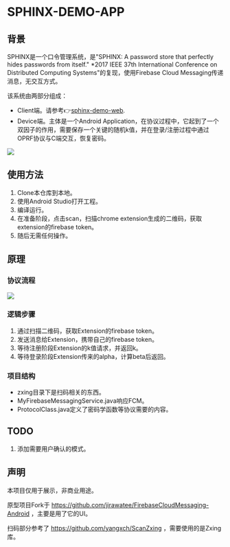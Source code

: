 # SPHINX-DEMO-APP

## 背景

SPHINX是一个口令管理系统，是"SPHINX: A password store that perfectly hides passwords from itself." *2017 IEEE 37th International Conference on Distributed Computing Systems"的复现，使用Firebase Cloud Messaging传递消息，无交互方式。

该系统由两部分组成：

- Client端。请参考👉[sphinx-demo-web]( https://github.com/MountainLovers/sphinx-demo-web ).
- Device端。主体是一个Android Application，在协议过程中，它起到了一个双因子的作用，需要保存一个关键的随机k值，并在登录/注册过程中通过OPRF协议与C端交互，恢复密码。

![](https://github.com/MountainLovers/sphinx-demo-web/blob/master/chrome-extension/brief-protocol.png)

## 使用方法

1. Clone本仓库到本地。
2. 使用Android Studio打开工程。
3. 编译运行。
4. 在准备阶段，点击scan，扫描chrome extension生成的二维码，获取extension的firebase token。
5. 随后无需任何操作。

## 原理

### 协议流程

![](https://github.com/MountainLovers/sphinx-demo-web/blob/master/chrome-extension/protocol.png)

### 逻辑步骤

1. 通过扫描二维码，获取Extension的firebase token。
2. 发送消息给Extension，携带自己的firebase token。
3. 等待注册阶段Extension的k值请求，并返回k。
4. 等待登录阶段Extension传来的alpha，计算beta后返回。

### 项目结构

- zxing目录下是扫码相关的东西。
- MyFirebaseMessagingService.java响应FCM。
- ProtocolClass.java定义了密码学函数等协议需要的内容。

## TODO

1. 添加需要用户确认的模式。

## 声明

本项目仅用于展示，非商业用途。

原型项目Fork于 https://github.com/jirawatee/FirebaseCloudMessaging-Android ，主要是用了它的UI。

扫码部分参考了 https://github.com/yangxch/ScanZxing ，需要使用的是Zxing库。